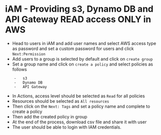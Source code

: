 # iAM - Providing s3, Dynamo DB and API Gateway READ access ONLY in AWS

-   Head to users in iAM and add user names and select AWS access type as password and set a custom password for users and click ```Next:Permission```
-   Add users to a group is selected by default and click on ```create group```
-   Set a group name and click on ```create a policy``` and select policies as follows
```
    -   s3
    -   Dynamo DB
    -   API Gateway
```
-   In Actions, access level should be selected as ```Read``` for all policies
-   Resources should be selected as ```All resources```
-   Then click on the ```Next: Tags``` and set a policy name and complete to create a policy
-   Then add the created policy in group
-   At the end of the process, download csv file and share it with user
-   The user should be able to login with IAM credentials.
